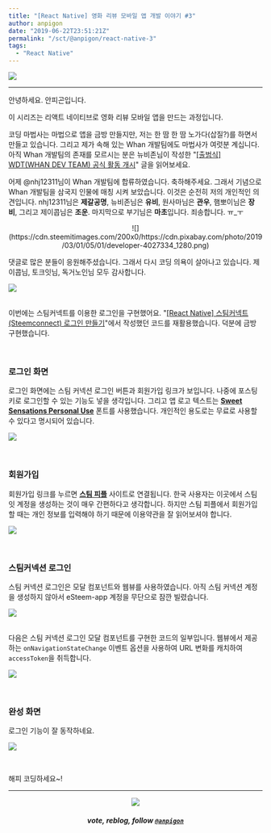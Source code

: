 ```yaml
---
title: "[React Native] 영화 리뷰 모바일 앱 개발 이야기 #3"
author: anpigon
date: "2019-06-22T23:51:21Z"
permalink: "/sct/@anpigon/react-native-3"
tags:
  - "React Native"
---
```

![](https://steemitimages.com/0x0/https://cdn.steemitimages.com/DQmXtBYt3kXFAhrVjuGUGa5TQrgUZ2nL8npNsg67WYqZQ57/11A557AA-ADD4-484C-AD9E-FCD37D09C38B.jpeg)
***

안녕하세요. 안피곤입니다.

이 시리즈는 리액트 네이티브로 영화 리뷰 모바일 앱을 만드는 과정입니다. 

코딩 마법사는 마법으로 앱을 금방 만들지만, 저는 한 땀 한 땀 노가다(삽질?)를 하면서 만들고 있습니다. 그리고 제가 속해 있는  Whan 개발팀에도 마법사가 여럿분 계십니다. 아직 Whan 개발팀의 존재를 모르시는 분은 뉴비존님이 작성한 "[\[출범식\] WDT(WHAN DEV TEAM) 공식 활동 개시](/steemengine/@newbijohn/wdt-whan-dev-team)" 글을 읽어보세요.

어제 @nhj12311님이 Whan 개발팀에 합류하였습니다. 축하해주세요. 그래서 기념으로 Whan 개발팀을 삼국지 인물에 매칭 시켜 보았습니다. 이것은 순전히 저의 개인적인 의견입니다. nhj12311님은 **제갈공명**, 뉴비존님은 **유비**, 원사마님은 **관우**, 햄뽀이님은 **장비**, 그리고 제이콥님은 **조운**. 마지막으로 부기님은 **마초**입니다. 죄송합니다. ㅠ_ㅜ

<center>![](https://cdn.steemitimages.com/200x0/https://cdn.pixabay.com/photo/2019/03/01/05/01/developer-4027334_1280.png)</center>

댓글로 많은 분들이 응원해주셨습니다. 그래서 다시 코딩 의욕이 살아나고 있습니다. 제이콥님, 토크잇님, 독거노인님 모두 감사합니다. 

![](https://files.steempeak.com/file/steempeak/anpigon/vitmUnFD-E18489E185B3E1848FE185B3E18485E185B5E186ABE18489E185A3E186BA202019-06-2320E1848BE185A9E1848CE185A5E186AB2012.46.27.png)

<br>이번에는 스팀커넥트를 이용한 로그인을 구현했어요. "[[React Native] 스팀커넥트(Steemconnect) 로그인 만들기](https://steemit.com/kr/@anpigon/react-native-steemconnect--1548595799187)"에서 작성했던 코드를 재활용했습니다. 덕분에 금방 구현했습니다.

<br>

### 로그인 화면

로그인 화면에는 스팀 커넥션 로그인 버튼과 회원가입 링크가 보입니다. 나중에 포스팅 키로 로그인할 수 있는 기능도 넣을 생각입니다. 그리고 앱 로고 텍스트는 **[Sweet Sensations Personal Use](https://www.dafont.com/sweet-sensations.font)** 폰트를 사용했습니다. 개인적인 용도로는 무료로 사용할 수 있다고 명시되어 있습니다.

![](https://steemitimages.com/360x0/https://files.steempeak.com/file/steempeak/anpigon/PUsySRgL-E18489E185B3E1848FE185B3E18485E185B5E186ABE18489E185A3E186BA202019-06-2320E1848BE185A9E1848CE185A5E186AB2012.40.37.png)

<br>

### 회원가입

회원가입 링크를 누르면 **[스팀 피플](https://www.steempeople.com/)** 사이트로 연결됩니다. 한국 사용자는 이곳에서 스팀잇 계정을 생성하는 것이 매우 간편하다고 생각합니다. 하지만 스팀 피플에서 회원가입할 때는 개인 정보를 입력해야 하기 때문에 이용약관을 잘 읽어보셔야 합니다.

![](https://steemitimages.com/360x0/https://files.steempeak.com/file/steempeak/anpigon/p3SP0oN0-E18489E185B3E1848FE185B3E18485E185B5E186ABE18489E185A3E186BA202019-06-2320E1848BE185A9E1848CE185A5E186AB2012.40.51.png)

<br>

### 스팀커넥션 로그인

스팀 커넥션 로그인은 모달 컴포넌트와 웹뷰를 사용하였습니다. 아직 스팀 커넥션 계정을 생성하지 않아서 eSteem-app 계정을 무단으로 잠깐 빌렸습니다. 

![](https://steemitimages.com/360x0/https://files.steempeak.com/file/steempeak/anpigon/4hoh7bfM-E18489E185B3E1848FE185B3E18485E185B5E186ABE18489E185A3E186BA202019-06-2320E1848BE185A9E1848CE185A5E186AB2012.41.20.png)

<br>다음은 스팀 커넥션 로그인 모달 컴포넌트를 구현한 코드의 일부입니다. 웹뷰에서 제공하는 `onNavigationStateChange` 이벤트 옵션을 사용하여 URL 변화를 캐치하여 `accessToken`을 취득합니다. 

![](https://files.steempeak.com/file/steempeak/anpigon/cSey9o44-code.png)

<br>

### 완성 화면

로그인 기능이 잘 동작하네요.

![](https://files.steempeak.com/file/steempeak/anpigon/VEQUpvQd-2019-06-232000-31-16.2019-06-232000_32_25.gif)

<br>

해피 코딩하세요~!

***

<center><img src='https://steemitimages.com/400x0/https://cdn.steemitimages.com/DQmQmWhMN6zNrLmKJRKhvSScEgWZmpb8zCeE2Gray1krbv6/BC054B6E-6F73-46D0-88E4-C88EB8167037.jpeg'><h5>vote, reblog, follow <code><a href='https://steemit.com/@anpigon'>@anpigon</a></code></h5></center>
